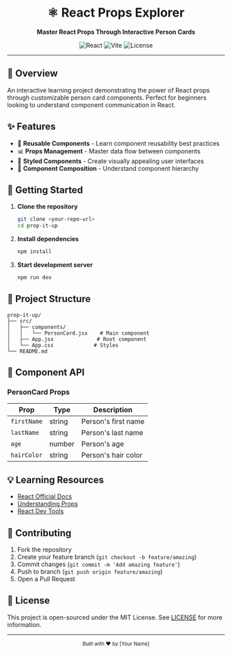 <div align="center">
  <h1>⚛️ React Props Explorer</h1>
  <p><strong>Master React Props Through Interactive Person Cards</strong></p>

  ![React](https://img.shields.io/badge/React-18-blue?logo=react)
  ![Vite](https://img.shields.io/badge/Vite-Latest-646CFF?logo=vite)
  ![License](https://img.shields.io/badge/License-MIT-green)
</div>

---

## 🎯 Overview

An interactive learning project demonstrating the power of React props through customizable person card components. Perfect for beginners looking to understand component communication in React.

## ✨ Features

- 🔄 **Reusable Components** - Learn component reusability best practices
- 📊 **Props Management** - Master data flow between components
- 🎨 **Styled Components** - Create visually appealing user interfaces
- 🧩 **Component Composition** - Understand component hierarchy

## 🚀 Getting Started

1. **Clone the repository**
   ```bash
   git clone <your-repo-url>
   cd prop-it-up
   ```

2. **Install dependencies**
   ```bash
   npm install
   ```

3. **Start development server**
   ```bash
   npm run dev
   ```

## 📁 Project Structure

```
prop-it-up/
├── src/
│   ├── components/
│   │   └── PersonCard.jsx    # Main component
│   ├── App.jsx              # Root component
│   └── App.css             # Styles
└── README.md
```

## 🔧 Component API

### PersonCard Props

| Prop | Type | Description |
|------|------|-------------|
| `firstName` | string | Person's first name |
| `lastName` | string | Person's last name |
| `age` | number | Person's age |
| `hairColor` | string | Person's hair color |

## 💡 Learning Resources

- [React Official Docs](https://reactjs.org/docs/getting-started.html)
- [Understanding Props](https://reactjs.org/docs/components-and-props.html)
- [React Dev Tools](https://chrome.google.com/webstore/detail/react-developer-tools)

## 🤝 Contributing

1. Fork the repository
2. Create your feature branch (`git checkout -b feature/amazing`)
3. Commit changes (`git commit -m 'Add amazing feature'`)
4. Push to branch (`git push origin feature/amazing`)
5. Open a Pull Request

## 📝 License

This project is open-sourced under the MIT License. See [LICENSE](LICENSE) for more information.

---

<div align="center">
  <sub>Built with ❤️ by [Your Name]</sub>
</div>